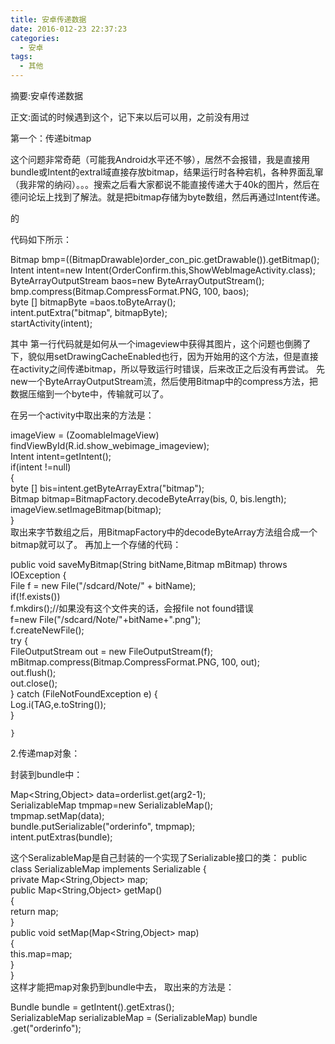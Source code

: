 ```yaml
---
title: 安卓传递数据
date: 2016-012-23 22:37:23
categories:
  - 安卓
tags:
  - 其他
---
```


摘要:安卓传递数据
<!--more-->
正文:面试的时候遇到这个，记下来以后可以用，之前没有用过

第一个：传递bitmap

  这个问题非常奇葩（可能我Android水平还不够），居然不会报错，我是直接用bundle或Intent的extral域直接存放bitmap，结果运行时各种宕机，各种界面乱窜（我非常的纳闷）。。。搜索之后看大家都说不能直接传递大于40k的图片，然后在德问论坛上找到了解法。就是把bitmap存储为byte数组，然后再通过Intent传递。

的 

 代码如下所示：

Bitmap bmp=((BitmapDrawable)order_con_pic.getDrawable()).getBitmap();  
Intent intent=new Intent(OrderConfirm.this,ShowWebImageActivity.class);  
ByteArrayOutputStream baos=new ByteArrayOutputStream();  
bmp.compress(Bitmap.CompressFormat.PNG, 100, baos);  
byte [] bitmapByte =baos.toByteArray();  
intent.putExtra("bitmap", bitmapByte);  
startActivity(intent);  

其中 第一行代码就是如何从一个imageview中获得其图片，这个问题也倒腾了下，貌似用setDrawingCacheEnabled也行，因为开始用的这个方法，但是直接在activity之间传递bitmap，所以导致运行时错误，后来改正之后没有再尝试。
先new一个ByteArrayOutputStream流，然后使用Bitmap中的compress方法，把数据压缩到一个byte中，传输就可以了。

在另一个activity中取出来的方法是：

imageView = (ZoomableImageView) findViewById(R.id.show_webimage_imageview);  
        Intent intent=getIntent();  
        if(intent !=null)  
        {  
            byte [] bis=intent.getByteArrayExtra("bitmap");  
            Bitmap bitmap=BitmapFactory.decodeByteArray(bis, 0, bis.length);  
            imageView.setImageBitmap(bitmap);  
        }  
取出来字节数组之后，用BitmapFactory中的decodeByteArray方法组合成一个bitmap就可以了。
再加上一个存储的代码：

public void saveMyBitmap(String bitName,Bitmap mBitmap) throws IOException {  
        File f = new File("/sdcard/Note/" + bitName);  
        if(!f.exists())  
            f.mkdirs();//如果没有这个文件夹的话，会报file not found错误  
        f=new File("/sdcard/Note/"+bitName+".png");  
        f.createNewFile();  
        try {  
            FileOutputStream out = new FileOutputStream(f);  
             mBitmap.compress(Bitmap.CompressFormat.PNG, 100, out);  
             out.flush();  
             out.close();  
        } catch (FileNotFoundException e) {  
                Log.i(TAG,e.toString());  
        }  
         
    }  


2.传递map对象：

封装到bundle中：

Map<String,Object> data=orderlist.get(arg2-1);  
            SerializableMap tmpmap=new SerializableMap();  
            tmpmap.setMap(data);  
            bundle.putSerializable("orderinfo", tmpmap);  
            intent.putExtras(bundle);  

这个SeralizableMap是自己封装的一个实现了Serializable接口的类：
public class SerializableMap implements Serializable {  
    private Map<String,Object> map;  
    public Map<String,Object> getMap()  
    {  
        return map;  
    }  
    public void setMap(Map<String,Object> map)  
    {  
        this.map=map;  
    }  
}  
这样才能把map对象扔到bundle中去，
取出来的方法是：

Bundle bundle = getIntent().getExtras();  
        SerializableMap serializableMap = (SerializableMap) bundle  
                .get("orderinfo");  